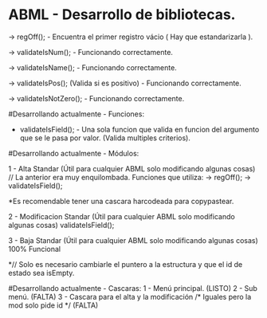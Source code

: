 # ABML - Desarrollo de bibliotecas.

-> regOff(); - Encuentra el primer registro vácio ( Hay que estandarizarla ).

-> validateIsNum(); - Funcionando correctamente.

-> validateIsName(); - Funcionando correctamente.

-> validateIsPos(); (Valida si es positivo) - Funcionando correctamente.

-> validateIsNotZero(); - Funcionando correctamente.

#Desarrollando actualmente - Funciones:
- validateIsField(); - Una sola funcion que valida en funcion del argumento que se le pasa por valor. (Valida multiples criterios).

#Desarrollando actualmente - Módulos:

1 - Alta Standar (Útil para cualquier ABML solo modificando algunas cosas) // La anterior era muy enquilombada.
Funciones que utiliza: -> regOff(); -> validateIsField();

*Es recomendable tener una cascara harcodeada para copypastear.

2 - Modificacion Standar (Útil para cualquier ABML solo modificando algunas cosas)
validateIsField();

3 - Baja Standar (Útil para cualquier ABML solo modificando algunas cosas)
100% Funcional 

*// Solo es necesario cambiarle el puntero a la estructura y que el id de estado sea isEmpty.

#Desarrollando actualmente - Cascaras:
1 - Menú principal. (LISTO)
2 - Sub menú. (FALTA)
3 - Cascara para el alta y la modificación /* Iguales pero la mod solo pide id */ (FALTA)
